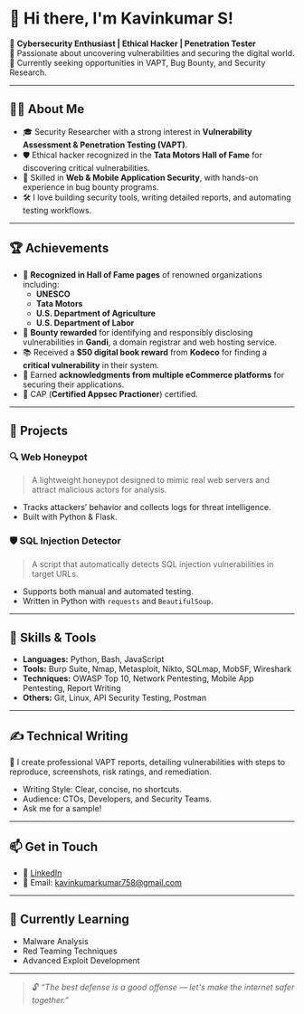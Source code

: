 # 👋 Hi there, I'm Kavinkumar S!

🔐 **Cybersecurity Enthusiast | Ethical Hacker | Penetration Tester**  
🎯 Passionate about uncovering vulnerabilities and securing the digital world.  
📍 Currently seeking opportunities in VAPT, Bug Bounty, and Security Research.

---

## 🧑‍💻 About Me

- 🎓 Security Researcher with a strong interest in **Vulnerability Assessment & Penetration Testing (VAPT)**.
- 🛡️ Ethical hacker recognized in the **Tata Motors Hall of Fame** for discovering critical vulnerabilities.
- 📱 Skilled in **Web & Mobile Application Security**, with hands-on experience in bug bounty programs.
- 🛠️ I love building security tools, writing detailed reports, and automating testing workflows.

---

## 🏆 Achievements

- 🏅 **Recognized in Hall of Fame pages** of renowned organizations including:
  - **UNESCO**
  - **Tata Motors**
  - **U.S. Department of Agriculture**
  - **U.S. Department of Labor**
- 🎯 **Bounty rewarded** for identifying and responsibly disclosing vulnerabilities in **Gandi**, a domain registrar and web hosting service.
- 📚 Received a **$50 digital book reward** from **Kodeco** for finding a **critical vulnerability** in their system.
- 🛒 Earned **acknowledgments from multiple eCommerce platforms** for securing their applications.
- 🔐 CAP (**Certified Appsec Practioner**) certified.
---

## 🧪 Projects

### 🔍 Web Honeypot
> A lightweight honeypot designed to mimic real web servers and attract malicious actors for analysis.

- Tracks attackers’ behavior and collects logs for threat intelligence.
- Built with Python & Flask.

### 🛡️ SQL Injection Detector
> A script that automatically detects SQL injection vulnerabilities in target URLs.

- Supports both manual and automated testing.
- Written in Python with `requests` and `BeautifulSoup`.

---

## 🧰 Skills & Tools

- **Languages:** Python, Bash, JavaScript
- **Tools:** Burp Suite, Nmap, Metasploit, Nikto, SQLmap, MobSF, Wireshark
- **Techniques:** OWASP Top 10, Network Pentesting, Mobile App Pentesting, Report Writing
- **Others:** Git, Linux, API Security Testing, Postman

---

## ✍️ Technical Writing

📝 I create professional VAPT reports, detailing vulnerabilities with steps to reproduce, screenshots, risk ratings, and remediation.

- Writing Style: Clear, concise, no shortcuts.
- Audience: CTOs, Developers, and Security Teams.
- Ask me for a sample!

---

## 📫 Get in Touch

- 💼 [LinkedIn](www.linkedin.com/in/KAVINKUMAR-S758
) <!-- Replace with your profile link -->
- 📧 Email: kavinkumarkumar758@gmail.com <!-- Replace with your email -->


---

## 🧠 Currently Learning

- Malware Analysis  
- Red Teaming Techniques  
- Advanced Exploit Development

---

> 🔓 *“The best defense is a good offense — let's make the internet safer together.”*

